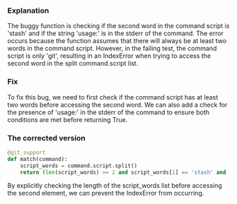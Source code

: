 ### Explanation
The buggy function is checking if the second word in the command script is 'stash' and if the string 'usage:' is in the stderr of the command. The error occurs because the function assumes that there will always be at least two words in the command script. However, in the failing test, the command script is only 'git', resulting in an IndexError when trying to access the second word in the split command.script list.

### Fix
To fix this bug, we need to first check if the command script has at least two words before accessing the second word. We can also add a check for the presence of 'usage:' in the stderr of the command to ensure both conditions are met before returning True.

### The corrected version
```python
@git_support
def match(command):
    script_words = command.script.split()
    return (len(script_words) >= 2 and script_words[1] == 'stash' and 'usage:' in command.stderr)
``` 

By explicitly checking the length of the script_words list before accessing the second element, we can prevent the IndexError from occurring.
